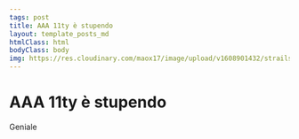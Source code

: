 ```yaml
---
tags: post
title: AAA 11ty è stupendo
layout: template_posts_md
htmlClass: html
bodyClass: body
img: https://res.cloudinary.com/maox17/image/upload/v1608901432/strails/logo468_t_puc73x.png
---
```


# AAA 11ty è stupendo

Geniale
